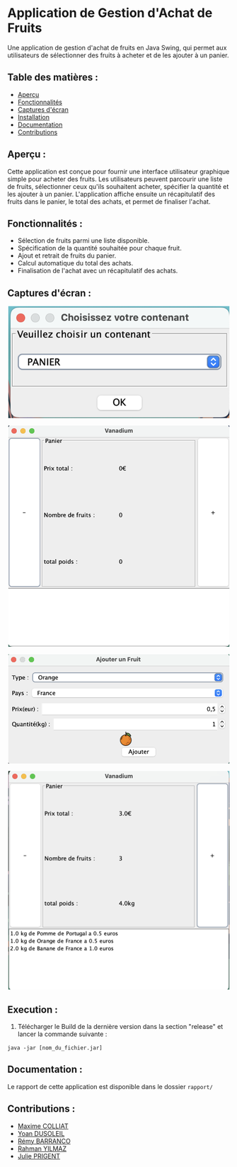 # Application de Gestion d'Achat de Fruits

Une application de gestion d'achat de fruits en Java Swing, qui permet aux utilisateurs de sélectionner des fruits à
acheter et de les ajouter à un panier.

<h2>Table des matières :</h2>

- [Aperçu](#aperçu)
- [Fonctionnalités](#fonctionnalités)
- [Captures d'écran](#captures-décran)
- [Installation](#installation)
- [Documentation](#documentation)
- [Contributions](#contributions)

<h2 id="aperçu">Aperçu :</h2>

Cette application est conçue pour fournir une interface utilisateur graphique simple pour acheter des fruits. Les
utilisateurs peuvent parcourir une liste de fruits, sélectionner ceux qu'ils souhaitent acheter, spécifier la quantité
et les ajouter à un panier. L'application affiche ensuite un récapitulatif des fruits dans le panier, le total des
achats, et permet de finaliser l'achat.

<h2 id="fonctionnalités">Fonctionnalités :</h2>

- Sélection de fruits parmi une liste disponible.
- Spécification de la quantité souhaitée pour chaque fruit.
- Ajout et retrait de fruits du panier.
- Calcul automatique du total des achats.
- Finalisation de l'achat avec un récapitulatif des achats.

<h2 id="captures-décran">Captures d'écran :</h2>




<p align="center">
    <img src="https://github.com/Maxime-Cllt/Projet-GL/blob/main/rapport/screenshot/Choix%20Panier.png" alt="Panier"  width="500px%" height="auto">
</p>

<p align="center">
    <img src="https://github.com/Maxime-Cllt/Projet-GL/blob/main/rapport/screenshot/Home.png" alt="IHM"  width="500px" height="auto">
</p>

<p align="center">
    <img src="https://github.com/Maxime-Cllt/Projet-GL/blob/main/rapport/screenshot/Ajout%20Fruit.png" alt="Fruit"  width="500px" height="auto">
</p>

<p align="center">
    <img src="https://github.com/Maxime-Cllt/Projet-GL/blob/main/rapport/screenshot/IHM%20MaJ.png" alt="IHM 2"  width="500px" height="auto">
</p>




<h2 id="installation">Execution :</h2>

1. Télécharger le Build de la dernière version dans la section "release" et lancer la commande suivante : 

```shell
java -jar [nom_du_fichier.jar]
```

<h2 id="documentation">Documentation :</h2>

Le rapport de cette application est disponible dans le dossier `rapport/`

<h2 id="contributions">Contributions :</h2>

<ul>
    <li><a href="https://github.com/Maxime-Cllt">Maxime COLLIAT</a></li>
    <li><a href="https://github.com/Yaon-C2H8N2">Yoan DUSOLEIL</a></li>
    <li><a href="https://github.com/Phaired">Rémy BARRANCO</a></li>
    <li><a href="https://github.com/Sudo-Rahman">Rahman YILMAZ</a></li>
    <li><a href="https://github.com/JuliePrigent">Julie PRIGENT</a></li>
</ul>
